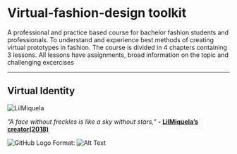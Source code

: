 # Virtual-fashion-design toolkit
A professional and practice based course for bachelor fashion students and professionals. 
To understand and experience best methods of creating virtual prototypes in fashion. 
The course is divided in 4 chapters containing 3 lessons. 
All lessons have assignments, broad information on the topic and challenging excercises
___
## Virtual Identity
![LilMiquela](hhttps://www.youtube.com/watch?v=eg-Mg55M5QQ)

*”A face without freckles is like a sky without stars,”* **- [LilMiquela’s creator(2018)](https://www.instagram.com/darth_bador/)**


![GitHub Logo](/images/logo.png)
Format: ![Alt Text](https://www.youtube.com/watch?v=eg-Mg55M5QQ)



